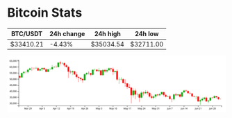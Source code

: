 # Bitcoin Stats

BTC/USDT|24h change|24h high|24h low|
|---|---|---|---|
|$33410.21|-4.43%|$35034.54|$32711.00|

<img src="./chart.svg">
